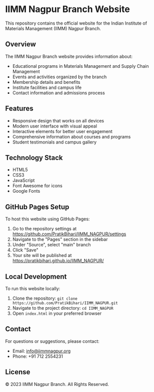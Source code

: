 # IIMM Nagpur Branch Website

This repository contains the official website for the Indian Institute of Materials Management (IIMM) Nagpur Branch.

## Overview

The IIMM Nagpur Branch website provides information about:
- Educational programs in Materials Management and Supply Chain Management
- Events and activities organized by the branch
- Membership details and benefits
- Institute facilities and campus life
- Contact information and admissions process

## Features

- Responsive design that works on all devices
- Modern user interface with visual appeal
- Interactive elements for better user engagement
- Comprehensive information about courses and programs
- Student testimonials and campus gallery

## Technology Stack

- HTML5
- CSS3
- JavaScript
- Font Awesome for icons
- Google Fonts

## GitHub Pages Setup

To host this website using GitHub Pages:

1. Go to the repository settings at https://github.com/PratikBihari/IIMM_NAGPUR/settings
2. Navigate to the "Pages" section in the sidebar
3. Under "Source", select "main" branch
4. Click "Save"
5. Your site will be published at https://pratikbihari.github.io/IIMM_NAGPUR/

## Local Development

To run this website locally:

1. Clone the repository: `git clone https://github.com/PratikBihari/IIMM_NAGPUR.git`
2. Navigate to the project directory: `cd IIMM_NAGPUR`
3. Open `index.html` in your preferred browser

## Contact

For questions or suggestions, please contact:
- Email: info@iimmnagpur.org
- Phone: +91 712 2554231

## License

© 2023 IIMM Nagpur Branch. All Rights Reserved. 